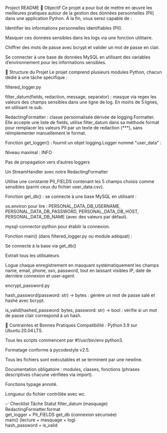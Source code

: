 Project README
📘 Objectif
Ce projet a pour but de mettre en œuvre les meilleures pratiques autour de la gestion des données personnelles (PII) dans une application Python. À la fin, vous serez capable de :

Identifier les informations personnelles identifiables (PII).

Masquer ces données sensibles dans les logs via une fonction utilitaire.

Chiffrer des mots de passe avec bcrypt et valider un mot de passe en clair.

Se connecter à une base de données MySQL en utilisant des variables d’environnement pour les informations sensibles.

📁 Structure du Projet
Le projet comprend plusieurs modules Python, chacun dédié à une tâche spécifique :

filtered_logger.py

filter_datum(fields, redaction, message, separator) : masque via regex les valeurs des champs sensibles dans une ligne de log. En moins de 5 lignes, en utilisant re.sub.

RedactingFormatter : classe personnalisée dérivée de logging.Formatter. Elle accepte une liste de fields, utilise filter_datum dans sa méthode format pour remplacer les valeurs PII par un texte de redaction (***), sans réimplementer manuellement le format.

Fonction get_logger() : fournit un objet logging.Logger nommé "user_data" :

Niveau maximal : INFO

Pas de propagation vers d’autres loggers

Un StreamHandler avec notre RedactingFormatter

Utilise une constante PII_FIELDS contenant les 5 champs choisis comme sensibles (parmi ceux du fichier user_data.csv).

Fonction get_db() : se connecte à une base MySQL en utilisant :

os.environ pour lire : PERSONAL_DATA_DB_USERNAME, PERSONAL_DATA_DB_PASSWORD, PERSONAL_DATA_DB_HOST, PERSONAL_DATA_DB_NAME (avec des valeurs par défaut).

mysql-connector-python pour établir la connexion.

Fonction main() (dans filtered_logger.py ou module adéquat) :

Se connecte à la base via get_db()

Extrait tous les utilisateurs

Logue chaque enregistrement en masquant systématiquement les champs name, email, phone, ssn, password, tout en laissant visibles IP, date de dernière connexion et user-agent.

encrypt_password.py

hash_password(password: str) -> bytes : génère un mot de passe salé et hashé avec bcrypt.

is_valid(hashed_password: bytes, password: str) -> bool : vérifie si un mot de passe clair correspond à un hash.

🔧 Contraintes et Bonnes Pratiques
Compatibilité : Python 3.9 sur Ubuntu 20.04 LTS.

Tous les scripts commencent par #!/usr/bin/env python3.

Formatage conforme à pycodestyle v2.5.

Tous les fichiers sont exécutables et se terminent par une newline.

Documentation obligatoire : modules, classes, fonctions (phrases descriptives chacune vérifiées via import).

Fonctions typage annoté.

Longueur du fichier contrôlée avec wc.

✅ Checklist
Tâche	Statut
filter_datum (masquage)	
RedactingFormatter.format	
get_logger + PII_FIELDS	
get_db (connexion sécurisée)	
main() (lecture + masquage + log)	
hash_password + is_valid
